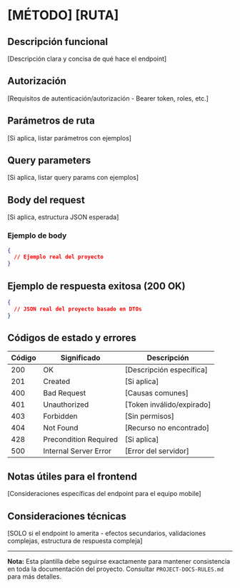 # [MÉTODO] [RUTA]

## Descripción funcional

[Descripción clara y concisa de qué hace el endpoint]

## Autorización

[Requisitos de autenticación/autorización - Bearer token, roles, etc.]

## Parámetros de ruta

[Si aplica, listar parámetros con ejemplos]

## Query parameters

[Si aplica, listar query params con ejemplos]

## Body del request

[Si aplica, estructura JSON esperada]

### Ejemplo de body

```json
{
  // Ejemplo real del proyecto
}
```

## Ejemplo de respuesta exitosa (200 OK)

```json
{
  // JSON real del proyecto basado en DTOs
}
```

## Códigos de estado y errores

| Código | Significado | Descripción |
|--------|-------------|-------------|
| 200 | OK | [Descripción específica] |
| 201 | Created | [Si aplica] |
| 400 | Bad Request | [Causas comunes] |
| 401 | Unauthorized | [Token inválido/expirado] |
| 403 | Forbidden | [Sin permisos] |
| 404 | Not Found | [Recurso no encontrado] |
| 428 | Precondition Required | [Si aplica] |
| 500 | Internal Server Error | [Error del servidor] |

## Notas útiles para el frontend

[Consideraciones específicas del endpoint para el equipo mobile]

## Consideraciones técnicas

[SOLO si el endpoint lo amerita - efectos secundarios, validaciones complejas, estructura de respuesta compleja]

---

**Nota:** Esta plantilla debe seguirse exactamente para mantener consistencia en toda la documentación del proyecto. Consultar `PROJECT-DOCS-RULES.md` para más detalles.
